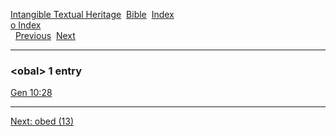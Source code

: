 [Intangible Textual Heritage](../../index)  [Bible](../index) 
[Index](index)   
[o Index](_o_)  
  [Previous](c07931)  [Next](c07933) 

------------------------------------------------------------------------

### &lt;obal&gt; 1 entry

[Gen 10:28](../kjv/gen010.htm#028)  

------------------------------------------------------------------------

[Next: obed (13)](c07933)
